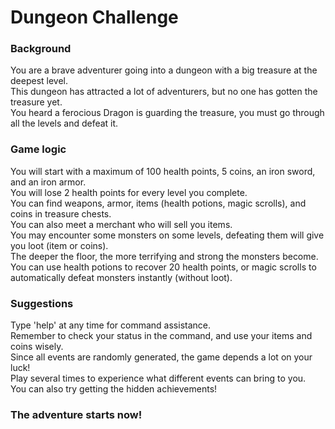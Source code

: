 # Dungeon Challenge
### Background
You are a brave adventurer going into a dungeon with a big treasure at the deepest level.  
This dungeon has attracted a lot of adventurers, but no one has gotten the treasure yet.  
You heard a ferocious Dragon is guarding the treasure, you must go through all the levels and defeat it. 
### Game logic
You will start with a maximum of 100 health points, 5 coins, an iron sword, and an iron armor.  
You will lose 2 health points for every level you complete.  
You can find weapons, armor, items (health potions, magic scrolls), and coins in treasure chests.  
You can also meet a merchant who will sell you items.  
You may encounter some monsters on some levels, defeating them will give you loot (item or coins).  
The deeper the floor, the more terrifying and strong the monsters become.  
You can use health potions to recover 20 health points, or magic scrolls to automatically defeat monsters instantly (without loot).
### Suggestions
Type 'help' at any time for command assistance.  
Remember to check your status in the command, and use your items and coins wisely.  
Since all events are randomly generated, the game depends a lot on your luck!  
Play several times to experience what different events can bring to you.  
You can also try getting the hidden achievements!
### The adventure starts now!
